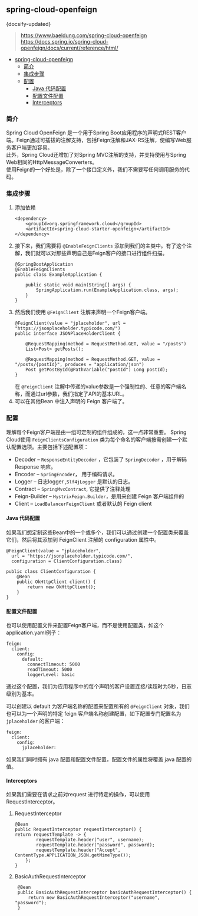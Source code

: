 ## spring-cloud-openfeign
{docsify-updated}
> https://www.baeldung.com/spring-cloud-openfeign
> https://docs.spring.io/spring-cloud-openfeign/docs/current/reference/html/

- [spring-cloud-openfeign](#spring-cloud-openfeign)
	- [简介](#简介)
	- [集成步骤](#集成步骤)
	- [配置](#配置)
		- [Java 代码配置](#java-代码配置)
		- [配置文件配置](#配置文件配置)
		- [Interceptors](#interceptors)


### 简介
Spring Cloud OpenFeign 是一个用于Spring Boot应用程序的声明式REST客户端。Feign通过可插拔的注解支持，包括Feign注解和JAX-RS注解，使编写Web服务客户端更加容易。  
此外，Spring Cloud还增加了对Spring MVC注解的支持，并支持使用与Spring Web相同的HttpMessageConverters。  
使用Feign的一个好处是，除了一个接口定义外，我们不需要写任何调用服务的代码。

### 集成步骤
1. 添加依赖
	````
	<dependency>
		<groupId>org.springframework.cloud</groupId>
		<artifactId>spring-cloud-starter-openfeign</artifactId>
	</dependency>
	````
2. 接下来，我们需要将 `@EnableFeignClients` 添加到我们的主类中。有了这个注解，我们就可以对那些声明自己是Feign客户的接口进行组件扫描。
	```
	@SpringBootApplication
	@EnableFeignClients
	public class ExampleApplication {

		public static void main(String[] args) {
			SpringApplication.run(ExampleApplication.class, args);
		}
	}
	```
3. 然后我们使用 `@FeignClient` 注解来声明一个Feign客户端。
	```
	@FeignClient(value = "jplaceholder", url = "https://jsonplaceholder.typicode.com/")
	public interface JSONPlaceHolderClient {

		@RequestMapping(method = RequestMethod.GET, value = "/posts")
		List<Post> getPosts();

		@RequestMapping(method = RequestMethod.GET, value = "/posts/{postId}", produces = "application/json")
		Post getPostById(@PathVariable("postId") Long postId);
	}
	```
	在 `@FeignClient` 注解中传递的value参数是一个强制性的、任意的客户端名称，而通过url参数，我们指定了API的基本URL。
4. 可以在其他Bean 中注入声明的 Feign 客户端了。

### 配置
理解每个Feign客户端是由一组可定制的组件组成的，这一点非常重要。
Spring Cloud使用 `FeignClientsConfiguration` 类为每个命名的客户端按需创建一个默认配置选项。主要包括下述配置项：
+ Decoder – `ResponseEntityDecoder` ，它包装了 `SpringDecoder` ，用于解码 Response 响应。
+ Encoder – `SpringEncoder`， 用于编码请求。
+ Logger – 日志logger ,`Slf4jLogger` 是默认的日志。
+ Contract – `SpringMvcContract`, 它提供了注释处理
+ Feign-Builder – `HystrixFeign.Builder`，是用来创建 Feign 客户端组件的
+ Client – `LoadBalancerFeignClient` 或者默认的 Feign client

#### Java 代码配置
如果我们想定制这些Bean中的一个或多个，我们可以通过创建一个配置类来覆盖它们，然后将其添加到 FeignClient 注解的 configuration 属性中。
```
@FeignClient(value = "jplaceholder",
  url = "https://jsonplaceholder.typicode.com/",
  configuration = ClientConfiguration.class)

public class ClientConfiguration {
    @Bean
    public OkHttpClient client() {
        return new OkHttpClient();
    }
}
```

#### 配置文件配置
也可以使用配置文件来配置Feign客户端，而不是使用配置类，如这个application.yaml例子：
```
feign:
  client:
    config:
      default:
        connectTimeout: 5000
        readTimeout: 5000
        loggerLevel: basic
```
通过这个配置，我们为应用程序中的每个声明的客户设置连接/读超时为5秒，日志级别为基本。

可以创建以 default 为客户端名称的配置来配置所有的 `@FeignClient` 对象，我们也可以为一个声明的特定 feign 客户端名称创建配置，如下配置专门配置名为 `jplaceholder` 的客户端：
```
feign:
  client:
    config:
      jplaceholder:
```
如果我们同时拥有 java 配置和配置文件配置，配置文件的属性将覆盖 java 配置的值。

#### Interceptors
如果我们需要在请求之前对request 进行特定的操作，可以使用 RequestInterceptor。
1. RequestInterceptor
	```
	@Bean
	public RequestInterceptor requestInterceptor() {
	return requestTemplate -> {
			requestTemplate.header("user", username);
			requestTemplate.header("password", password);
			requestTemplate.header("Accept", ContentType.APPLICATION_JSON.getMimeType());
		};
	}
	```
2. BasicAuthRequestInterceptor
   ```
    @Bean
	public BasicAuthRequestInterceptor basicAuthRequestInterceptor() {
		return new BasicAuthRequestInterceptor("username", "password");
	}
   ```




